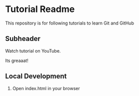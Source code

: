 # Tutorial Readme

This repository is for following tutorials to learn Git and GitHub

## Subheader

Watch tutorial on YouTube.

Its greaaat!

## Local Development

1. Open index.html in your browser
